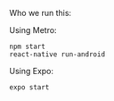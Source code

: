 Who we run this:

Using Metro:

<code>npm start</code>
<br>
<code>react-native run-android</code> 

Using Expo:
<br>

<code>expo start</code>
